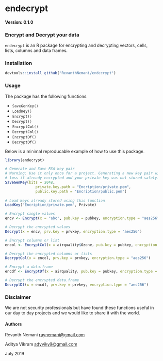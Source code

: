 # endecrypt

#### Version: 0.1.0

### Encrypt and Decrypt your data

`endecrypt` is an R package for encrypting and decrypting vectors, cells, lists, columns and data frames.

### Installation

```r
devtools::install_github("RevanthNemani/endecrypt")
```

### Usage

The package has the following functions 

* `SaveGenKey()`
* `LoadKey()`
* `Encrypt()`
* `Decrypt()`
* `EncryptCol()`
* `DecryptCol()`
* `EncryptDf()`
* `DecryptDf()`

Below is a minimal reproducable example of how to use this package.

```r
library(endecrypt)

# Generate and Save RSA key pair
# Warning: Use it only once for a project. Generating a new key pair will result in your data 
# loss if already encrypted and your private key was not stored safely.
SaveGenKey(bits = 2048,
              private.key.path = "Encription/private.pem",
              public.key.path = "Encription/public.pem")
              
# Load keys already stored using this function 
LoadKey("Encription/private.pem", Private)

# Encrypt single values
encv <- Encrypt(x = "abc", pub.key = pubkey, encryption.type = "aes256")

# Decrypt the encrypted values
Decrypt(x = encv, prv.key = prvkey, encryption.type = "aes256")

# Encrypt columns or list
encol <- EncryptCol(x = airquality$Ozone, pub.key = pubkey, encryption.type = "aes256")

# Decrypt the encrypted columns or lists
DecryptCol(x = encol, prv.key = prvkey, encryption.type = "aes256")

# Encrypt a data.frame
encdf <- EncryptDf(x = airquality, pub.key = pubkey, encryption.type = "aes256")

# Decrypt the encrypted data.frame
DecryptDf(x = encdf, prv.key = prvkey, encryption.type = "aes256")

```

### Disclaimer

We are not security professionals but have found these functions useful in our day to day projects and we would like to share it with the world.


#### Authors

Revanth Nemani <raynemani@gmail.com>

Aditya Vikram <adyviky9@gmail.com>

July 2019
